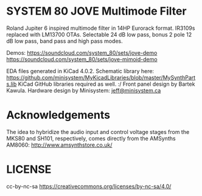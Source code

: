 SYSTEM 80 JOVE Multimode Filter
============



Roland Jupiter 6 inspired multimode filter in 14HP Eurorack format. IR3109s replaced with LM13700 OTAs.
Selectable 24 dB low pass, bonus 2 pole 12 dB low pass, band pass and high pass modes.

Demos:
https://soundcloud.com/system_80/sets/jove-demo<br>
https://soundcloud.com/system_80/sets/jove-mimoid-demo

EDA files generated in KiCad 4.0.2. Schematic library here: https://github.com/minisystem/MyKicadLibraries/blob/master/MySynthParts.lib
KiCad GitHub libraries required as well. :/
Front panel design by Bartek Kawula.
Hardware design by Minisystem: jeff@minisystem.ca 

Acknowledgements
================
The idea to hybridize the audio input and control voltage stages from the MKS80 and SH101, respectively, comes directly from
the AMSynths AM8060: http://www.amsynthstore.co.uk/

LICENSE
=======
cc-by-nc-sa
https://creativecommons.org/licenses/by-nc-sa/4.0/